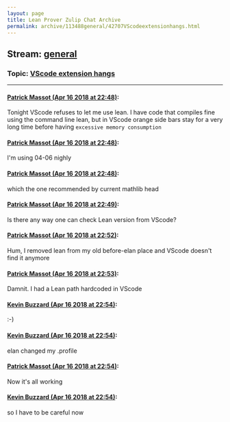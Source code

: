 ```yaml
---
layout: page
title: Lean Prover Zulip Chat Archive 
permalink: archive/113488general/42707VScodeextensionhangs.html
---
```


## Stream: [general](index.html)
### Topic: [VScode extension hangs](42707VScodeextensionhangs.html)

---

#### [Patrick Massot (Apr 16 2018 at 22:48)](https://leanprover.zulipchat.com/#narrow/stream/113488-general/topic/VScode%20extension%20hangs/near/125166001):
Tonight VScode refuses to let me use lean. I have code that compiles fine using the command line lean, but in VScode orange side bars stay for a very long time before having `excessive memory consumption`

#### [Patrick Massot (Apr 16 2018 at 22:48)](https://leanprover.zulipchat.com/#narrow/stream/113488-general/topic/VScode%20extension%20hangs/near/125166025):
I'm using 04-06 nighly

#### [Patrick Massot (Apr 16 2018 at 22:48)](https://leanprover.zulipchat.com/#narrow/stream/113488-general/topic/VScode%20extension%20hangs/near/125166039):
which the one recommended by current mathlib head

#### [Patrick Massot (Apr 16 2018 at 22:49)](https://leanprover.zulipchat.com/#narrow/stream/113488-general/topic/VScode%20extension%20hangs/near/125166063):
Is there any way one can check Lean version from VScode?

#### [Patrick Massot (Apr 16 2018 at 22:52)](https://leanprover.zulipchat.com/#narrow/stream/113488-general/topic/VScode%20extension%20hangs/near/125166246):
Hum, I removed lean from my old before-elan place and VScode doesn't find it anymore

#### [Patrick Massot (Apr 16 2018 at 22:53)](https://leanprover.zulipchat.com/#narrow/stream/113488-general/topic/VScode%20extension%20hangs/near/125166266):
Damnit. I had a Lean path hardcoded in VScode

#### [Kevin Buzzard (Apr 16 2018 at 22:54)](https://leanprover.zulipchat.com/#narrow/stream/113488-general/topic/VScode%20extension%20hangs/near/125166306):
:-)

#### [Kevin Buzzard (Apr 16 2018 at 22:54)](https://leanprover.zulipchat.com/#narrow/stream/113488-general/topic/VScode%20extension%20hangs/near/125166312):
elan changed my .profile

#### [Patrick Massot (Apr 16 2018 at 22:54)](https://leanprover.zulipchat.com/#narrow/stream/113488-general/topic/VScode%20extension%20hangs/near/125166315):
Now it's all working

#### [Kevin Buzzard (Apr 16 2018 at 22:54)](https://leanprover.zulipchat.com/#narrow/stream/113488-general/topic/VScode%20extension%20hangs/near/125166316):
so I have to be careful now


